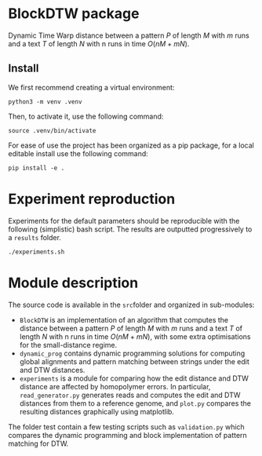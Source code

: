 # BlockDTW package
Dynamic Time Warp distance between a pattern $P$ of length $M$ with $m$ runs and a text $T$ of length $N$ with n runs in time $O(nM+mN)$.


## Install

We first recommend creating a virtual environment:
```
python3 -m venv .venv
```
Then, to activate it, use the following command:
```
source .venv/bin/activate
```

For ease of use the project has been organized as a pip package, for a local editable install use the following command:

```
pip install -e .
```

# Experiment reproduction

Experiments for the default parameters should be reproducible with the following (simplistic) bash script. The results are outputted progressively to a `results` folder.

```
./experiments.sh
```

# Module description

The source code is available in the `src`folder and organized in sub-modules:
* `BlockDTW` is an implementation of an algorithm that computes the distance between a pattern $P$ of length $M$ with $m$ runs and a text $T$ of length $N$ with n runs in time $O(nM+mN)$, with some extra optimisations for the small-distance regime.  
* `dynamic_prog` contains dynamic programming solutions for computing global alignments and pattern matching between strings under the edit and DTW distances.
* `experiments` is a module for comparing how the edit distance and DTW distance are affected by homopolymer errors. In particular, `read_generator.py` generates reads and computes the edit and DTW distances from them to a reference genome, and `plot.py` compares the resulting distances graphically using matplotlib.

The folder test contain a few testing scripts such as `validation.py` which compares the dynamic programming and block implementation of pattern matching for DTW.
